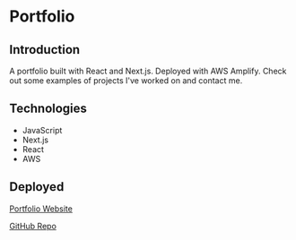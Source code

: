 # Portfolio

## Introduction

A portfolio built with React and Next.js. Deployed with AWS Amplify. Check out some examples of projects I've worked on and contact me.

## Technologies

- JavaScript
- Next.js
- React
- AWS

## Deployed

[Portfolio Website](https://www.jeffehogg.com)

[GitHub Repo](https://github.com/jeffhogg86/next-portfolio)

<!-- ![Screenshot](src/assets/portfolio-ss.png) -->
